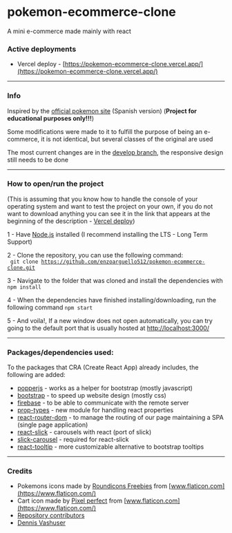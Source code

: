 # pokemon-ecommerce-clone

A mini e-commerce made mainly with react

### Active deployments
* Vercel deploy - [https://pokemon-ecommerce-clone.vercel.app/](https://pokemon-ecommerce-clone.vercel.app/)

---
### Info
Inspired by the [official pokemon site](https://www.pokemon.com/el/) (Spanish version) (<b>Project for educational purposes only!!!</b>)

Some modifications were made to it to fulfill the purpose of being an e-commerce, it is not identical, but several classes of the original are used

The most current changes are in the [develop branch](https://github.com/enzoarguello512/pokemon-ecommerce-clone/tree/develop), the responsive design still needs to be done

---
### How to open/run the project

(This is assuming that you know how to handle the console of your operating system and want to test the project on your own, if you do not want to download anything you can see it in the link that appears at the beginning of the description - [Vercel deploy](https://pokemon-ecommerce-clone.vercel.app/))

1 - Have [Node.js](https://nodejs.org/) installed (I recommend installing the LTS - Long Term Support)

2 - Clone the repository, you can use the following command: <br/> <code> git clone https://github.com/enzoarguello512/pokemon-ecommerce-clone.git </code>

3 - Navigate to the folder that was cloned and install the dependencies with <code>npm install</code>

4 - When the dependencies have finished installing/downloading, run the following command <code>npm start</code>

5 - And voila!, If a new window does not open automatically, you can try going to the default port that is usually hosted at [http://localhost:3000/](http://localhost:3000/)

---
### Packages/dependencies used:
To the packages that CRA (Create React App) already includes, the following are added:

* [popperjs](https://www.npmjs.com/package/@popperjs/core) - works as a helper for bootstrap (mostly javascript)
* [bootstrap](https://www.npmjs.com/package/bootstrap) - to speed up website design (mostly css)
* [firebase](https://www.npmjs.com/package/firebase) - to be able to communicate with the remote server
* [prop-types](https://www.npmjs.com/package/prop-types) - new module for handling react properties
* [react-router-dom](https://www.npmjs.com/package/react-router-dom) - to manage the routing of our page maintaining a SPA (single page application)
* [react-slick](https://www.npmjs.com/package/react-slick) - carousels with react (port of slick)
* [slick-carousel](https://www.npmjs.com/package/slick-carousel) - required for react-slick
* [react-tooltip](https://www.npmjs.com/package/react-tooltip) - more customizable alternative to bootstrap tooltips

---
### Credits
* Pokemons icons made by [Roundicons Freebies](https://www.flaticon.com/authors/roundicons-freebies) from [www.flaticon.com](https://www.flaticon.com/)
* Cart icon made by [Pixel perfect](https://www.flaticon.com/authors/pixel-perfect) from [www.flaticon.com](https://www.flaticon.com/)
* [Repository contributors](https://github.com/enzoarguello512/pokemon-ecommerce-clone/graphs/contributors)
* [Dennis Vashuser](https://stackoverflow.com/users/7882470/dennis-vash)




